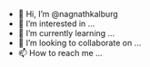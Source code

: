 - 👋 Hi, I’m @nagnathkalburg
- 👀 I’m interested in ...
- 🌱 I’m currently learning ...
- 💞️ I’m looking to collaborate on ...
- 📫 How to reach me ...

<!---
nagnathkalburg/nagnathkalburg is a ✨ special ✨ repository because its `README.md` (this file) appears on your GitHub profile.
You can click the Preview link to take a look at your changes.
--->
